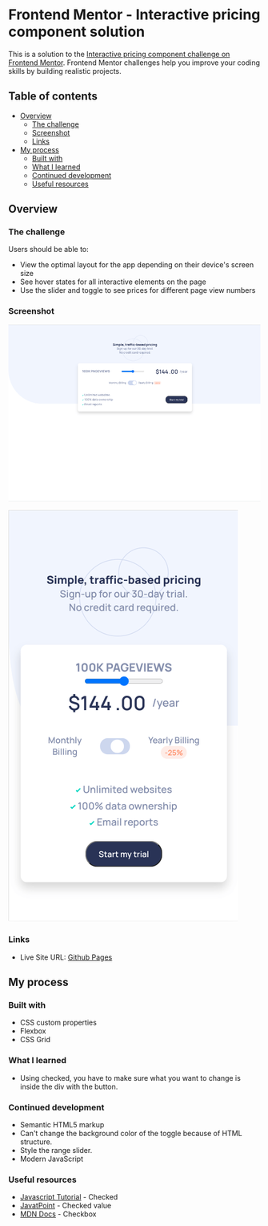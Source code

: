 # Frontend Mentor - Interactive pricing component solution

This is a solution to the [Interactive pricing component challenge on Frontend Mentor](https://www.frontendmentor.io/challenges/interactive-pricing-component-t0m8PIyY8). Frontend Mentor challenges help you improve your coding skills by building realistic projects. 

## Table of contents

- [Overview](#overview)
  - [The challenge](#the-challenge)
  - [Screenshot](#screenshot)
  - [Links](#links)
- [My process](#my-process)
  - [Built with](#built-with)
  - [What I learned](#what-i-learned)
  - [Continued development](#continued-development)
  - [Useful resources](#useful-resources)

## Overview

### The challenge

Users should be able to:

- View the optimal layout for the app depending on their device's screen size
- See hover states for all interactive elements on the page
- Use the slider and toggle to see prices for different page view numbers

### Screenshot

![](./pricing-screenshot-desktop.png)

![](./pricing-screenshot-mobile.png)

### Links

- Live Site URL: [Github Pages](https://jdegand.github.io/interactive-pricing-component/)

## My process

### Built with

- CSS custom properties
- Flexbox
- CSS Grid

### What I learned

- Using checked, you have to make sure what you want to change is inside the div with the button.

### Continued development

- Semantic HTML5 markup
- Can't change the background color of the toggle because of HTML structure.  
- Style the range slider.
- Modern JavaScript

### Useful resources

- [Javascript Tutorial](https://www.javascripttutorial.net/javascript-dom/javascript-checkbox/) - Checked
- [JavatPoint](https://www.javatpoint.com/how-to-get-all-checked-checkbox-value-in-javascript) - Checked value
- [MDN Docs](https://developer.mozilla.org/en-US/docs/Web/HTML/Element/input/checkbox) - Checkbox

